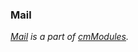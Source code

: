### Mail

*[Mail](https://code.google.com/p/cmmodules/source/browse/#svn%2Ftrunk%2FMail) is a part of [cmModules](http://ceusmedia.de/products/cmModules).*


